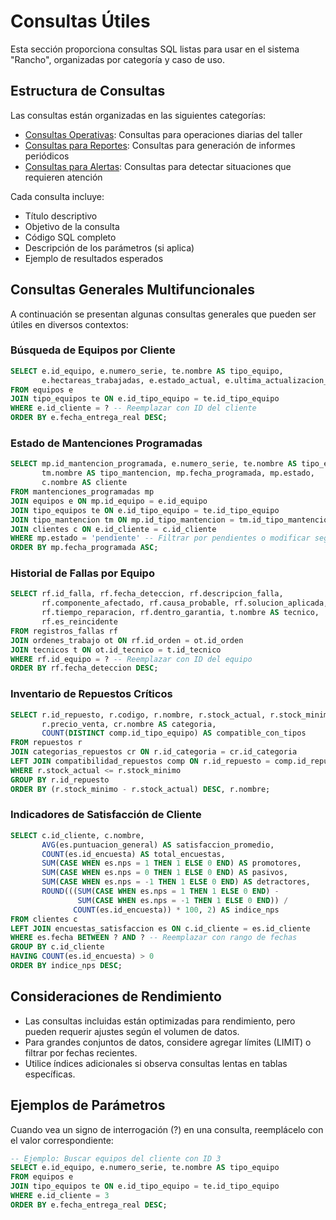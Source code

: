 # Consultas Útiles

Esta sección proporciona consultas SQL listas para usar en el sistema "Rancho", organizadas por categoría y caso de uso.

## Estructura de Consultas

Las consultas están organizadas en las siguientes categorías:

- [Consultas Operativas](./consultas_operativas.md): Consultas para operaciones diarias del taller
- [Consultas para Reportes](./consultas_reportes.md): Consultas para generación de informes periódicos
- [Consultas para Alertas](./consultas_alertas.md): Consultas para detectar situaciones que requieren atención

Cada consulta incluye:
- Título descriptivo
- Objetivo de la consulta
- Código SQL completo
- Descripción de los parámetros (si aplica)
- Ejemplo de resultados esperados

## Consultas Generales Multifuncionales

A continuación se presentan algunas consultas generales que pueden ser útiles en diversos contextos:

### Búsqueda de Equipos por Cliente

```sql
SELECT e.id_equipo, e.numero_serie, te.nombre AS tipo_equipo, 
       e.hectareas_trabajadas, e.estado_actual, e.ultima_actualizacion_hectareas
FROM equipos e
JOIN tipo_equipos te ON e.id_tipo_equipo = te.id_tipo_equipo
WHERE e.id_cliente = ? -- Reemplazar con ID del cliente
ORDER BY e.fecha_entrega_real DESC;
```

### Estado de Mantenciones Programadas

```sql
SELECT mp.id_mantencion_programada, e.numero_serie, te.nombre AS tipo_equipo,
       tm.nombre AS tipo_mantencion, mp.fecha_programada, mp.estado,
       c.nombre AS cliente
FROM mantenciones_programadas mp
JOIN equipos e ON mp.id_equipo = e.id_equipo
JOIN tipo_equipos te ON e.id_tipo_equipo = te.id_tipo_equipo
JOIN tipo_mantencion tm ON mp.id_tipo_mantencion = tm.id_tipo_mantencion
JOIN clientes c ON e.id_cliente = c.id_cliente
WHERE mp.estado = 'pendiente' -- Filtrar por pendientes o modificar según necesidad
ORDER BY mp.fecha_programada ASC;
```

### Historial de Fallas por Equipo

```sql
SELECT rf.id_falla, rf.fecha_deteccion, rf.descripcion_falla, 
       rf.componente_afectado, rf.causa_probable, rf.solucion_aplicada,
       rf.tiempo_reparacion, rf.dentro_garantia, t.nombre AS tecnico,
       rf.es_reincidente
FROM registros_fallas rf
JOIN ordenes_trabajo ot ON rf.id_orden = ot.id_orden
JOIN tecnicos t ON ot.id_tecnico = t.id_tecnico
WHERE rf.id_equipo = ? -- Reemplazar con ID del equipo
ORDER BY rf.fecha_deteccion DESC;
```

### Inventario de Repuestos Críticos

```sql
SELECT r.id_repuesto, r.codigo, r.nombre, r.stock_actual, r.stock_minimo,
       r.precio_venta, cr.nombre AS categoria,
       COUNT(DISTINCT comp.id_tipo_equipo) AS compatible_con_tipos
FROM repuestos r
JOIN categorias_repuestos cr ON r.id_categoria = cr.id_categoria
LEFT JOIN compatibilidad_repuestos comp ON r.id_repuesto = comp.id_repuesto
WHERE r.stock_actual <= r.stock_minimo
GROUP BY r.id_repuesto
ORDER BY (r.stock_minimo - r.stock_actual) DESC, r.nombre;
```

### Indicadores de Satisfacción de Cliente

```sql
SELECT c.id_cliente, c.nombre, 
       AVG(es.puntuacion_general) AS satisfaccion_promedio,
       COUNT(es.id_encuesta) AS total_encuestas,
       SUM(CASE WHEN es.nps = 1 THEN 1 ELSE 0 END) AS promotores,
       SUM(CASE WHEN es.nps = 0 THEN 1 ELSE 0 END) AS pasivos,
       SUM(CASE WHEN es.nps = -1 THEN 1 ELSE 0 END) AS detractores,
       ROUND(((SUM(CASE WHEN es.nps = 1 THEN 1 ELSE 0 END) - 
               SUM(CASE WHEN es.nps = -1 THEN 1 ELSE 0 END)) / 
              COUNT(es.id_encuesta)) * 100, 2) AS indice_nps
FROM clientes c
LEFT JOIN encuestas_satisfaccion es ON c.id_cliente = es.id_cliente
WHERE es.fecha BETWEEN ? AND ? -- Reemplazar con rango de fechas
GROUP BY c.id_cliente
HAVING COUNT(es.id_encuesta) > 0
ORDER BY indice_nps DESC;
```

## Consideraciones de Rendimiento

- Las consultas incluidas están optimizadas para rendimiento, pero pueden requerir ajustes según el volumen de datos.
- Para grandes conjuntos de datos, considere agregar límites (LIMIT) o filtrar por fechas recientes.
- Utilice índices adicionales si observa consultas lentas en tablas específicas.

## Ejemplos de Parámetros

Cuando vea un signo de interrogación (?) en una consulta, reemplácelo con el valor correspondiente:

```sql
-- Ejemplo: Buscar equipos del cliente con ID 3
SELECT e.id_equipo, e.numero_serie, te.nombre AS tipo_equipo 
FROM equipos e
JOIN tipo_equipos te ON e.id_tipo_equipo = te.id_tipo_equipo
WHERE e.id_cliente = 3
ORDER BY e.fecha_entrega_real DESC;
``` 
